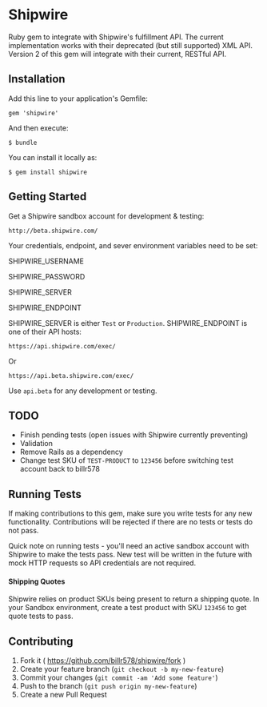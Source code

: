 # Shipwire

Ruby gem to integrate with Shipwire's fulfillment API.  The current implementation works with their deprecated (but still supported) XML API.  Version 2 of this gem will integrate with their current, RESTful API.


## Installation

Add this line to your application's Gemfile:

  `gem 'shipwire'`

And then execute:

  `$ bundle`

You can install it locally as:

  `$ gem install shipwire`


## Getting Started

Get a Shipwire sandbox account for development & testing:

  `http://beta.shipwire.com/`

Your credentials, endpoint, and sever environment variables need to be set:

  SHIPWIRE_USERNAME
  
  SHIPWIRE_PASSWORD
  
  SHIPWIRE_SERVER
  
  SHIPWIRE_ENDPOINT

SHIPWIRE_SERVER is either `Test` or `Production`.  SHIPWIRE_ENDPOINT is one of their API hosts:

  `https://api.shipwire.com/exec/`

Or

  `https://api.beta.shipwire.com/exec/`

Use `api.beta` for any development or testing.


## TODO

- Finish pending tests (open issues with Shipwire currently preventing)
- Validation
- Remove Rails as a dependency
- Change test SKU of `TEST-PRODUCT` to `123456` before switching test account back to billr578


## Running Tests

If making contributions to this gem, make sure you write tests for any new functionality.  Contributions will be rejected if there are no tests or tests do not pass.

Quick note on running tests - you'll need an active sandbox account with Shipwire to make the tests pass.  New test will be written in the future with mock HTTP requests so API credentials are not required.

#### Shipping Quotes

Shipwire relies on product SKUs being present to return a shipping quote.  In your Sandbox environment, create a test product with SKU `123456` to get quote tests to pass.


## Contributing

1. Fork it ( https://github.com/billr578/shipwire/fork )
2. Create your feature branch (`git checkout -b my-new-feature`)
3. Commit your changes (`git commit -am 'Add some feature'`)
4. Push to the branch (`git push origin my-new-feature`)
5. Create a new Pull Request
